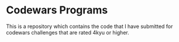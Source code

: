 # Codewars Programs

This is a repository which contains the code that I have submitted for codewars challenges that are rated 4kyu or higher.
